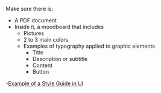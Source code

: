 Make sure there is:

- A PDF document
- Inside it, a moodboard that includes
  - Pictures
  - 2 to 3 main colors
  - Examples of typography applied to graphic elements
    - Title
    - Description or subtitle
    - Content
    - Button

-[Example of a Style Guide in UI](https://www.pinterest.pt/pin/454019206175050454/)
